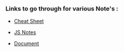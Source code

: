 ### Links to go through for various Note's :

- [Cheat Sheet](https://github.com/jasonbaciulis/javascript-understanding-the-weird-parts)

- [JS Notes](https://aaronrosario.com/jsnotes/index.html)

- [Document](https://brianway.github.io/2017/05/04/Learning-Notes-Understanding-the-Weird-Parts-of-JavaScript/)
